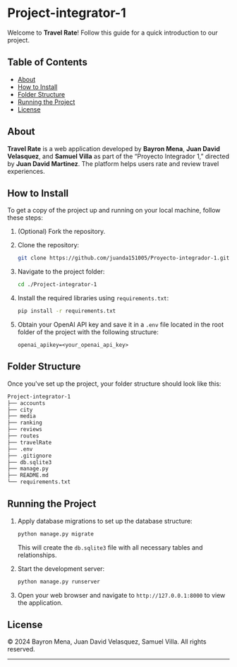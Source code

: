 
# Project-integrator-1

Welcome to **Travel Rate**! Follow this guide for a quick introduction to our project.

## Table of Contents
- [About](#about)
- [How to Install](#how-to-install)
- [Folder Structure](#folder-structure)
- [Running the Project](#running-the-project)
- [License](#license)

## About

**Travel Rate** is a web application developed by **Bayron Mena**, **Juan David Velasquez**, and **Samuel Villa** as part of the “Proyecto Integrador 1,” directed by **Juan David Martinez**. The platform helps users rate and review travel experiences.

## How to Install

To get a copy of the project up and running on your local machine, follow these steps:

1. (Optional) Fork the repository.
2. Clone the repository:

   ```bash
   git clone https://github.com/juanda151005/Proyecto-integrador-1.git
   ```

3. Navigate to the project folder:

   ```bash
   cd ./Project-integrator-1
   ```

4. Install the required libraries using `requirements.txt`:

   ```bash
   pip install -r requirements.txt
   ```

5. Obtain your OpenAI API key and save it in a `.env` file located in the root folder of the project with the following structure:

   ```
   openai_apikey=<your_openai_api_key>
   ```

## Folder Structure

Once you've set up the project, your folder structure should look like this:

```bash
Project-integrator-1
├── accounts
├── city
├── media
├── ranking
├── reviews
├── routes
├── travelRate
├── .env
├── .gitignore
├── db.sqlite3
├── manage.py
├── README.md
└── requirements.txt
```

## Running the Project

1. Apply database migrations to set up the database structure:

   ```bash
   python manage.py migrate
   ```

   This will create the `db.sqlite3` file with all necessary tables and relationships.

2. Start the development server:

   ```bash
   python manage.py runserver
   ```

3. Open your web browser and navigate to `http://127.0.0.1:8000` to view the application.

## License

© 2024 Bayron Mena, Juan David Velasquez, Samuel Villa. All rights reserved.

---

